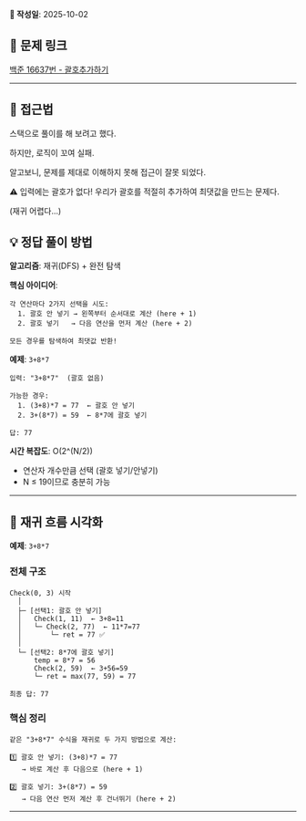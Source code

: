 ﻿**📅 작성일**: 2025-10-02

## 🔗 문제 링크
[백준 16637번 - 괄호추가하기](https://www.acmicpc.net/problem/16637)

---

## 🤔 접근법

스택으로 풀이를 해 보려고 했다.

하지만, 로직이 꼬여 실패.

알고보니, 문제를 제대로 이해하지 못해 접근이 잘못 되었다.

⚠️ 입력에는 괄호가 없다! 우리가 괄호를 적절히 추가하여 최댓값을 만드는 문제다.

(재귀 어렵다...)

## 💡 정답 풀이 방법

**알고리즘**: 재귀(DFS) + 완전 탐색

**핵심 아이디어**:
```
각 연산마다 2가지 선택을 시도:
  1. 괄호 안 넣기 → 왼쪽부터 순서대로 계산 (here + 1)
  2. 괄호 넣기   → 다음 연산을 먼저 계산 (here + 2)

모든 경우를 탐색하여 최댓값 반환!
```

**예제**: `3+8*7`
```
입력: "3+8*7"  (괄호 없음)

가능한 경우:
  1. (3+8)*7 = 77  ← 괄호 안 넣기
  2. 3+(8*7) = 59  ← 8*7에 괄호 넣기

답: 77
```

**시간 복잡도**: O(2^(N/2))
- 연산자 개수만큼 선택 (괄호 넣기/안넣기)
- N ≤ 19이므로 충분히 가능

---

## 🌳 재귀 흐름 시각화

**예제**: `3+8*7`

### 전체 구조
```
Check(0, 3) 시작
  │
  ├─ [선택1: 괄호 안 넣기]
  │   Check(1, 11)  ← 3+8=11
  │   └─ Check(2, 77)  ← 11*7=77
  │       └─ ret = 77 ✅
  │
  └─ [선택2: 8*7에 괄호 넣기]
      temp = 8*7 = 56
      Check(2, 59)  ← 3+56=59
      └─ ret = max(77, 59) = 77

최종 답: 77
```

### 핵심 정리
```
같은 "3+8*7" 수식을 재귀로 두 가지 방법으로 계산:

1️⃣ 괄호 안 넣기: (3+8)*7 = 77
   → 바로 계산 후 다음으로 (here + 1)

2️⃣ 괄호 넣기: 3+(8*7) = 59
   → 다음 연산 먼저 계산 후 건너뛰기 (here + 2)
```

---